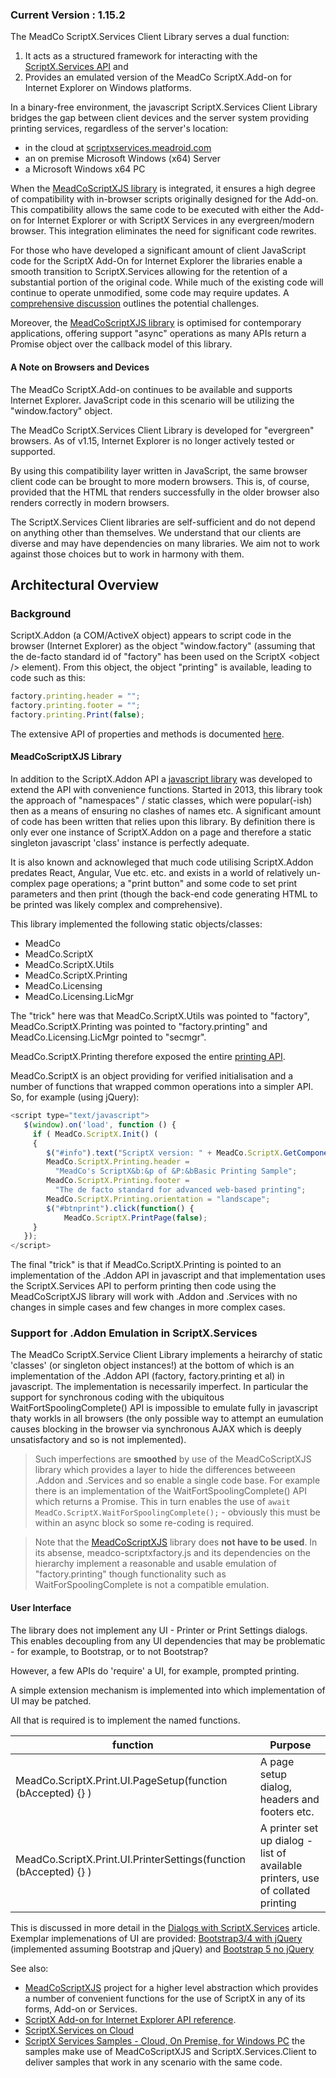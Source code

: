 ### Current Version : 1.15.2

The MeadCo ScriptX.Services Client Library serves a dual function:

1. It acts as a structured framework for interacting with 
the [ScriptX.Services API](https://support.meadroid.com/Developers/KnowledgeBank/TechnicalReference/ScriptXServices) and
2. Provides an emulated version of the MeadCo ScriptX.Add-on for Internet Explorer on Windows platforms.

In a binary-free environment, the javascript ScriptX.Services Client Library bridges the gap between client
devices and the server system providing printing services, regardless of the server&apos;s location:

* in the cloud at [scriptxservices.meadroid.com](https://scriptxservices.meadroid.com)
* an on premise Microsoft Windows (x64) Server
* a Microsoft Windows x64 PC 

When the [MeadCoScriptXJS library](https://github.com/MeadCo/MeadCoScriptXJS)  is integrated, it ensures a high degree of
compatibility with in-browser scripts originally designed for the Add-on. This compatibility allows the same code to be executed with 
either the Add-on for Internet Explorer or with ScriptX Services in any evergreen/modern browser. This integration eliminates the need for significant code rewrites.

For those who have developed a significant amount of client JavaScript code for the ScriptX 
Add-On for Internet Explorer the libraries enable a smooth transition to ScriptX.Services  allowing for the retention of a substantial portion of the original code.
While much of the existing code will continue to operate unmodified, some code may require updates.
A [comprehensive discussion](https://support.meadroid.com/Developers/KnowledgeBank/HowToGuides/ScriptXServices/ThenToNow) outlines the potential challenges.

Moreover, the [MeadCoScriptXJS library](https://github.com/MeadCo/MeadCoScriptXJS) is optimised for contemporary applications, offering support &quot;async&quot; operations as many APIs return a Promise object over the 
callback model of this library.

#### A Note on Browsers and Devices

The MeadCo ScriptX.Add-on continues to be available and supports Internet Explorer. JavaScript code in this scenario will be utilizing the &quot;window.factory&quot; object.

The MeadCo ScriptX.Services Client Library is developed for &quot;evergreen&quot; browsers. As of v1.15, Internet Explorer is no longer actively tested or supported.

By using this compatibility layer written in JavaScript, the same browser client code can be brought to more modern browsers. This is, of course, provided that the HTML that renders successfully in the older browser also renders correctly in modern browsers.

The ScriptX.Services Client libraries are self-sufficient and do not depend on anything other than themselves. We understand that our 
clients are diverse and may have dependencies on many libraries. We aim not to work against those choices but to work in harmony with them.

## Architectural Overview

### Background

ScriptX.Addon (a COM/ActiveX object) appears to script code in the browser (Internet Explorer) as the object &quot;window.factory&quot; (assuming that the de-facto standard id of &quot;factory&quot; has been used on the ScriptX &lt;object /&gt; element). From this object, the object &quot;printing&quot; is available, leading to code such as this:

```javascript
factory.printing.header = "";
factory.printing.footer = "";
factory.printing.Print(false);
```

The extensive API of properties and methods is documented [here](https://www.meadroid.com/Developers/KnowledgeBank/TechnicalReference/ScriptXAddOn).

#### MeadCoScriptXJS Library

In addition to the ScriptX.Addon API a [javascript library](https://github.com/MeadCo/MeadCoScriptXJS) was developed to extend the API with convenience functions. Started in 2013, this library took the 
approach of &quot;namespaces&quot; / static classes, which were popular(-ish) then as a means of ensuring no clashes of names etc. A significant amount of code has 
been written that relies upon this library. By definition there is only ever one instance of ScriptX.Addon on a page and therefore a static singleton javascript 'class' instance
is perfectly adequate.

It is also known and acknowleged that much code utilising ScriptX.Addon predates React, Angular, Vue etc. etc. and exists in a world of relatively un-complex page operations; a "print button" and some code to 
set print parameters and then print (though the back-end code generating HTML to be printed was likely complex and comprehensive).

This library implemented the following static objects/classes:

* MeadCo
* MeadCo.ScriptX
* MeadCo.ScriptX.Utils
* MeadCo.ScriptX.Printing
* MeadCo.Licensing
* MeadCo.Licensing.LicMgr

The &quot;trick&quot; here was that MeadCo.ScriptX.Utils was pointed to &quot;factory&quot;, MeadCo.ScriptX.Printing was pointed to &quot;factory.printing&quot; and MeadCo.Licensing.LicMgr pointed to &quot;secmgr&quot;.

MeadCo.ScriptX.Printing therefore exposed the entire [printing API](https://www.meadroid.com/Developers/KnowledgeBank/TechnicalReference/ScriptXAddOn/printing).

MeadCo.ScriptX is an object providing for verified initialisation and a number of functions that wrapped common operations into a simpler API. So, for example (using jQuery):

````javascript
<script type="text/javascript">
   $(window).on('load', function () {
     if ( MeadCo.ScriptX.Init() (
     {
        $("#info").text("ScriptX version: " + MeadCo.ScriptX.GetComponentVersion("scriptx.factory"));
        MeadCo.ScriptX.Printing.header = 
          "MeadCo's ScriptX&b:&p of &P:&bBasic Printing Sample";
        MeadCo.ScriptX.Printing.footer = 
          "The de facto standard for advanced web-based printing";
        MeadCo.ScriptX.Printing.orientation = "landscape";
        $("#btnprint").click(function() { 
            MeadCo.ScriptX.PrintPage(false);
     }      
   });
</script>
````

The final &quot;trick&quot; is that if MeadCo.ScriptX.Printing is pointed to an implementation of the .Addon API in javascript and that implementation uses the ScriptX.Services API to perform printing then code using the MeadCoScriptXJS library will work 
with .Addon and .Services with no changes in simple cases and few changes in more complex cases.

### Support for .Addon Emulation in ScriptX.Services

The MeadCo ScriptX.Service Client Library implements a heirarchy of static 'classes' (or singleton object instances!) at the bottom of which is an implementation of
the .Addon API (factory, factory.printing et al) in javascript. The implementation
is necessarily imperfect. In particular the support for synchronous coding with the ubiquitous WaitFortSpoolingComplete() API is impossible to emulate 
fully in javascript thaty workls in all browsers (the only possible way to attempt an eumulation causes blocking in the browser via 
synchronous AJAX which is deeply unsatisfactory and so is not implemented). 

> Such imperfections are **smoothed** by use of the MeadCoScriptXJS library which provides a layer to hide the differences betweeen .Addon and .Services and so enable a single code base. For example there
is an implementation of the WaitFortSpoolingComplete() API which returns a Promise. This in turn enables the use of ````await MeadCo.ScriptX.WaitForSpoolingComplete();```` - obviously this must be within 
an async block so some re-coding is required.

> Note that the [MeadCoScriptXJS](https://github.com/MeadCo/MeadCoScriptXJS) library does **not have to be used**. In its absense, meadco-scriptxfactory.js and its dependencies on the hierarchy implement a reasonable and usable emulation of &quot;factory.printing&quot; though functionality such as WaitForSpoolingComplete is not a compatible emulation.

#### User Interface

The library does not implement any UI - Printer or Print Settings dialogs. This enables decoupling from any UI dependencies that may be problematic - for example, to Bootstrap, or to not Bootstrap?

However, a few APIs do 'require' a UI, for example, prompted printing.

A simple extension mechanism is implemented into which implementation of UI may be patched.

All that is required is to implement the named functions.

| function | Purpose |
|--- | --- |
| MeadCo.ScriptX.Print.UI.PageSetup(function (bAccepted) {} ) | A page setup dialog, headers and footers etc. |
| MeadCo.ScriptX.Print.UI.PrinterSettings(function (bAccepted) {} ) | A printer set up dialog - list of available printers, use of collated printing |

This is discussed in more detail in the [Dialogs with ScriptX.Services](https://www.meadroid.com/Developers/KnowledgeBank/Articles/Dialogs) article.
Exemplar implemenations of UI are provided: [Bootstrap3/4 with jQuery](../src/jQuery-MeadCo.ScriptX.Print.UI.js) (implemented assuming Bootstrap and jQuery) and [Bootstrap 5 no jQuery](../src/Bootstrap5-MeadCo.ScriptX.Print.UI.js)

See also:
 * [MeadCoScriptXJS](https://meadco.github.io/MeadCoScriptXJS) project for a higher level abstraction which provides a number of convenient functions for the use of ScriptX in any of its forms, Add-on or Services.
 * [ScriptX Add-on for Internet Explorer API reference](https://www.meadroid.com/Developers/KnowledgeBank/TechnicalReference/ScriptXAddOn).
 * [ScriptX.Services on Cloud](https://scriptxservices.meadroid.com/)
 * [ScriptX Services Samples - Cloud, On Premise, for Windows PC](https://scriptxprintsamples.meadroid.com/) the samples make use of MeadCoScriptXJS and ScriptX.Services.Client to deliver samples that work in any scenario with the same code.
